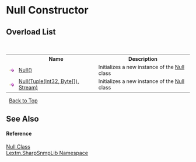 # Null Constructor 
 


## Overload List
&nbsp;<table><tr><th></th><th>Name</th><th>Description</th></tr><tr><td>![Public method](media/pubmethod.gif "Public method")</td><td><a href="M_Lextm_SharpSnmpLib_Null__ctor">Null()</a></td><td>
Initializes a new instance of the <a href="T_Lextm_SharpSnmpLib_Null">Null</a> class</td></tr><tr><td>![Public method](media/pubmethod.gif "Public method")</td><td><a href="M_Lextm_SharpSnmpLib_Null__ctor_1">Null(Tuple(Int32, Byte[]), Stream)</a></td><td>
Initializes a new instance of the <a href="T_Lextm_SharpSnmpLib_Null">Null</a> class</td></tr></table>&nbsp;
<a href="#null-constructor">Back to Top</a>

## See Also


#### Reference
<a href="T_Lextm_SharpSnmpLib_Null">Null Class</a><br /><a href="N_Lextm_SharpSnmpLib">Lextm.SharpSnmpLib Namespace</a><br />